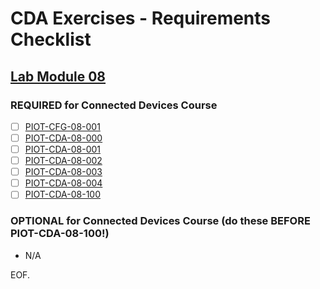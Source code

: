 # CDA Exercises - Requirements Checklist


## [Lab Module 08](https://github.com/orgs/programming-the-iot/projects/1#column-10488501)

### REQUIRED for Connected Devices Course

- [ ] [PIOT-CFG-08-001](https://github.com/programming-the-iot/book-exercise-tasks/issues/82)
- [ ] [PIOT-CDA-08-000](https://github.com/programming-the-iot/book-exercise-tasks/issues/146)
- [ ] [PIOT-CDA-08-001](https://github.com/programming-the-iot/book-exercise-tasks/issues/144)
- [ ] [PIOT-CDA-08-002](https://github.com/programming-the-iot/book-exercise-tasks/issues/148)
- [ ] [PIOT-CDA-08-003](https://github.com/programming-the-iot/book-exercise-tasks/issues/149)
- [ ] [PIOT-CDA-08-004](https://github.com/programming-the-iot/book-exercise-tasks/issues/150)
- [ ] [PIOT-CDA-08-100](https://github.com/programming-the-iot/book-exercise-tasks/issues/147)

### OPTIONAL for Connected Devices Course (do these BEFORE PIOT-CDA-08-100!)
- N/A

EOF.
